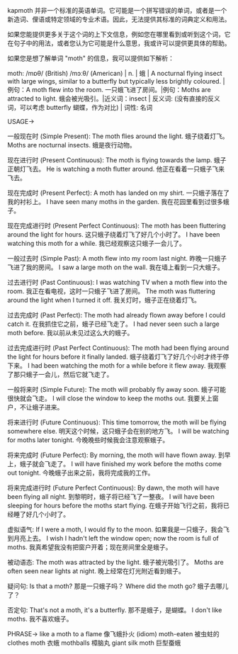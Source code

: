 kapmoth 并非一个标准的英语单词。它可能是一个拼写错误的单词，或者是一个新造词、俚语或特定领域的专业术语。因此，无法提供其标准的词典定义和用法。

如果您能提供更多关于这个词的上下文信息，例如您在哪里看到或听到这个词，它在句子中的用法，或者您认为它可能是什么意思，我或许可以提供更具体的帮助。


如果您是想了解单词 "moth" 的信息，我可以提供如下解析：

moth: /mɒθ/ (British) /mɔːθ/ (American) | n. | 蛾 | A nocturnal flying insect with large wings, similar to a butterfly but typically less brightly coloured. |  例句：A moth flew into the room. 一只蛾飞进了房间。|例句：Moths are attracted to light. 蛾会被光吸引。|近义词：insect | 反义词: (没有直接的反义词，可以考虑 butterfly 蝴蝶，作为对比) | 词性: 名词


USAGE->

一般现在时 (Simple Present):
The moth flies around the light.  蛾子绕着灯飞。
Moths are nocturnal insects. 蛾是夜行动物。

现在进行时 (Present Continuous):
The moth is flying towards the lamp. 蛾子正朝灯飞去。
He is watching a moth flutter around. 他正在看着一只蛾子飞来飞去。

现在完成时 (Present Perfect):
A moth has landed on my shirt. 一只蛾子落在了我的衬衫上。
I have seen many moths in the garden. 我在花园里看到过很多蛾子。


现在完成进行时 (Present Perfect Continuous):
The moth has been fluttering around the light for hours.  这只蛾子绕着灯飞了好几个小时了。
I have been watching this moth for a while. 我已经观察这只蛾子一会儿了。


一般过去时 (Simple Past):
A moth flew into my room last night. 昨晚一只蛾子飞进了我的房间。
I saw a large moth on the wall. 我在墙上看到一只大蛾子。


过去进行时 (Past Continuous):
I was watching TV when a moth flew into the room. 我正在看电视，这时一只蛾子飞进了房间。
The moth was fluttering around the light when I turned it off. 我关灯时，蛾子正在绕着灯飞。


过去完成时 (Past Perfect):
The moth had already flown away before I could catch it. 在我抓住它之前，蛾子已经飞走了。
I had never seen such a large moth before. 我以前从未见过这么大的蛾子。


过去完成进行时 (Past Perfect Continuous):
The moth had been flying around the light for hours before it finally landed. 蛾子绕着灯飞了好几个小时才终于停下来。
I had been watching the moth for a while before it flew away. 我观察了那只蛾子一会儿，然后它就飞走了。



一般将来时 (Simple Future):
The moth will probably fly away soon. 蛾子可能很快就会飞走。
I will close the window to keep the moths out. 我要关上窗户，不让蛾子进来。

将来进行时 (Future Continuous):
This time tomorrow, the moth will be flying somewhere else. 明天这个时候，这只蛾子会在别的地方飞。
I will be watching for moths later tonight. 今晚晚些时候我会注意观察蛾子。


将来完成时 (Future Perfect):
By morning, the moth will have flown away. 到早上，蛾子就会飞走了。
I will have finished my work before the moths come out tonight. 今晚蛾子出来之前，我将完成我的工作。


将来完成进行时 (Future Perfect Continuous):
By dawn, the moth will have been flying all night. 到黎明时，蛾子将已经飞了一整夜。
I will have been sleeping for hours before the moths start flying. 在蛾子开始飞行之前，我将已经睡了好几个小时了。

虚拟语气:
If I were a moth, I would fly to the moon. 如果我是一只蛾子，我会飞到月亮上去。
I wish I hadn't left the window open; now the room is full of moths. 我真希望我没有把窗户开着；现在房间里全是蛾子。

被动语态:
The moth was attracted by the light. 蛾子被光吸引了。
Moths are often seen near lights at night. 晚上经常在灯光附近看到蛾子。

疑问句:
Is that a moth? 那是一只蛾子吗？
Where did the moth go? 蛾子去哪儿了？

否定句:
That's not a moth, it's a butterfly. 那不是蛾子，是蝴蝶。
I don't like moths. 我不喜欢蛾子。


PHRASE->
like a moth to a flame 像飞蛾扑火 (idiom)
moth-eaten 被虫蛀的
clothes moth 衣蛾
mothballs 樟脑丸
giant silk moth 巨型蚕蛾
